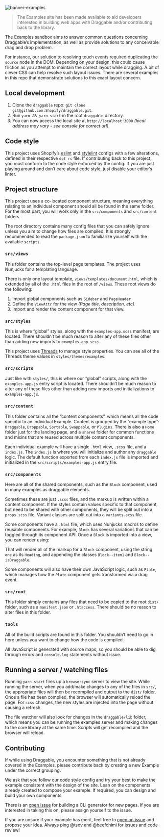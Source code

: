 ![banner-examples](https://user-images.githubusercontent.com/643944/34655498-c9701942-f3d8-11e7-9dd5-6d225e7c5f6f.png)

> The Examples site has been made available to aid developers interested in building web apps with Draggable and/or contributing back to the library.

The Examples sandbox aims to answer common questions concerning Draggable’s implementation, as well as provide solutions to any conceivable drag and drop problem.

For instance, our solution to resolving touch events required duplicating the `source` node in the DOM. Depending on your design, this could cause friction as you attempt to maintain the correct layout while dragging. A bit of clever CSS can help resolve such layout issues. There are several examples in this repo that demonstrate solutions to this exact layout concern.

## Local development

1. Clone the `draggable` repo: `git clone git@github.com:Shopify/draggable.git`.
2. Run `yarn && yarn start` in the root `draggable` directory.
3. You can now access the local site at `http://localhost:3000` _(local address may vary - see console for correct url)_.

## Code style

This project uses Shopify’s [eslint](https://github.com/Shopify/eslint-plugin-shopify) and [stylelint](https://github.com/Shopify/stylelint-config-shopify) configs with a few alterations, defined in their respective `dot rc` file. If contributing back to this project, you must conform to the code style enforced by the config. If you are just playing around and don’t care about code style, just disable your editor’s linter.

## Project structure

This project uses a co-located component structure, meaning everything relating to an individual component should all be found in the same folder. For the most part, you will work only in the `src/components` and `src/content` folders.

The root directory contains many config files that you can safely ignore unless you aim to change how files are compiled. It is strongly recommended to read the `package.json` to familiarize yourself with the available `scripts`.

### `src/views`

This folder contains the top-level page templates. The project uses Nunjucks for a templating language.

There is only one layout template, `views/templates/document.html`, which is extended by all of the `.html` files in the root of `/views`. These root views do the following:

1. Import global components such as `Sidebar` and `PageHeader`
2. Define the `ViewAttr` for the view _(Page title, description, etc)_.
3. Import and render the content component for that view.

### `src/styles`

This is where “global” styles, along with the `examples-app.scss` manifest, are located. There shouldn’t be much reason to alter any of these files other than adding new imports to `examples-app.scss`.

This project uses [Threads](https://github.com/beefchimi/threads) to manage style properties. You can see all of the Threads theme values in `styles/themes/examples`.

### `src/scripts`

Just like with `styles/`, this is where our “global” scripts, along with the `examples-app.js` entry script is located. There shouldn’t be much reason to alter any of these files other than adding new imports and initializations to `examples-app.js`.

### `src/content`

This folder contains all the “content components”, which means all the code specific to an individual Example. Content is grouped by the “example type”: `Draggable`, `Droppable`, `Sortable`, `Swappable`, or `Plugins`. There is also a `Home` folder just for the landing page, and a `shared` folder for common functions and mixins that are reused across multiple content components.

Each individual example will have a single `.html` view, `.scss` file, and a `index.js`. The `index.js` is where you will initialize and author any `draggable` logic. The default function exported from each `index.js` file is imported and initialized in the `src/scripts/examples-app.js` entry file.

### `src/components`

Here are all of the shared components, such as the `Block` component, used in many examples as draggable elements.

Sometimes these are just `.scss` files, and the markup is written within a content component. If the styles contain values specific to that component, but need to be shared with other components, they will be split out into a `props.scss` file. Variant classes are split out into a `variants.scss` file.

Some components have a `.html` file, which uses Nunjucks macros to define reusable components. For example, `Block` has several variations that can be toggled through its component API. Once a `Block` is imported into a view, you can render using:



That will render all of the markup for a `Block` component, using the string `one` as its `Heading`, and appending the classes `Block--item1` and `Block--isDraggable`.

Some components will also have their own JavaScript logic, such as `Plate`, which manages how the `Plate` component gets transformed via a drag event.

### `src/root`

This folder simply contains any files that need to be copied to the root `dist/` folder, such as a `manifest.json` or `.htaccess`. There should be no reason to alter files in this folder.

### `tools`

All of the build scripts are found in this folder. You shouldn’t need to go in here unless you want to change how the code is compiled.

All JavaScript is generated with source maps, so you should be able to dig through errors and `console.log` statements without issue.

## Running a server / watching files

Running `yarn start` fires up a `browsersync` server to view the site. While running the server, when you add/make changes to any of the files in `src/`, the appropriate files will then be recompiled and output to the `dist/` folder. Once a file has been compiled, the browser will automatically reload the page. For `scss` changes, the new styles are injected into the page without causing a refresh.

The file watcher will also look for changes in the `draggable/lib` folder, which means you can be running the examples server and making changes to the core library at the same time. Scripts will get recompiled and the browser will reload.

## Contributing

If while using Draggable, you encounter something that is not already covered in the Examples, please contribute back by creating a new Example under the correct grouping.

We ask that you follow our code style config and try your best to make the example consistent with the design of the site. Lean on the components already created to compose your example. If required, you can design and build your own components.

There is an [open issue](https://github.com/Shopify/draggable/issues/110) for building a CLI generator for new pages. If you are interested in taking this on, please assign yourself to the issue.

If you are unsure if your example has merit, feel free to [open an issue](https://github.com/Shopify/draggable/issues) and propose your idea. Always ping [@tsov](https://github.com/tsov) and [@beefchimi](https://github.com/beefchimi) for issues and code review!
